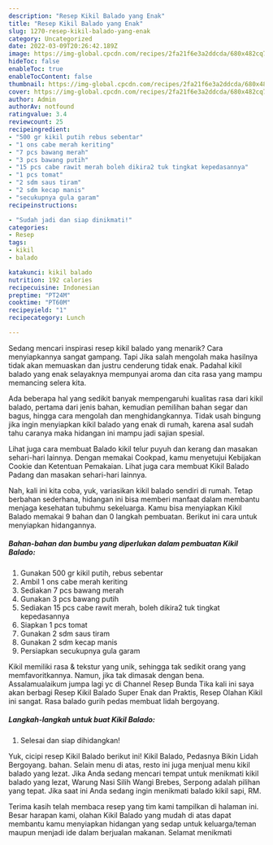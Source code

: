 ```yaml
---
description: "Resep Kikil Balado yang Enak"
title: "Resep Kikil Balado yang Enak"
slug: 1270-resep-kikil-balado-yang-enak
category: Uncategorized
date: 2022-03-09T20:26:42.189Z
image: https://img-global.cpcdn.com/recipes/2fa21f6e3a2ddcda/680x482cq70/kikil-balado-foto-resep-utama.jpg
hideToc: false
enableToc: true
enableTocContent: false
thumbnail: https://img-global.cpcdn.com/recipes/2fa21f6e3a2ddcda/680x482cq70/kikil-balado-foto-resep-utama.jpg
cover: https://img-global.cpcdn.com/recipes/2fa21f6e3a2ddcda/680x482cq70/kikil-balado-foto-resep-utama.jpg
author: Admin
authorAv: notfound
ratingvalue: 3.4
reviewcount: 25
recipeingredient:
- "500 gr kikil putih rebus sebentar"
- "1 ons cabe merah keriting"
- "7 pcs bawang merah"
- "3 pcs bawang putih"
- "15 pcs cabe rawit merah boleh dikira2 tuk tingkat kepedasannya"
- "1 pcs tomat"
- "2 sdm saus tiram"
- "2 sdm kecap manis"
- "secukupnya gula garam"
recipeinstructions:

- "Sudah jadi dan siap dinikmati!"
categories:
- Resep
tags:
- kikil
- balado

katakunci: kikil balado 
nutrition: 192 calories
recipecuisine: Indonesian
preptime: "PT24M"
cooktime: "PT60M"
recipeyield: "1"
recipecategory: Lunch

---
```



Sedang mencari inspirasi resep kikil balado yang menarik? Cara menyiapkannya sangat gampang. Tapi Jika salah mengolah maka hasilnya tidak akan memuaskan dan justru cenderung tidak enak. Padahal kikil balado yang enak selayaknya mempunyai aroma dan cita rasa yang mampu memancing selera kita.


Ada beberapa hal yang sedikit banyak mempengaruhi kualitas rasa dari kikil balado, pertama dari jenis bahan, kemudian pemilihan bahan segar dan bagus, hingga cara mengolah dan menghidangkannya. Tidak usah bingung jika ingin menyiapkan kikil balado yang enak di rumah, karena asal sudah tahu caranya maka hidangan ini mampu jadi sajian spesial.

Lihat juga cara membuat Balado kikil telur puyuh dan kerang dan masakan sehari-hari lainnya. Dengan memakai Cookpad, kamu menyetujui Kebijakan Cookie dan Ketentuan Pemakaian. Lihat juga cara membuat Kikil Balado Padang dan masakan sehari-hari lainnya.


Nah, kali ini kita coba, yuk, variasikan kikil balado sendiri di rumah. Tetap berbahan sederhana, hidangan ini bisa memberi manfaat dalam membantu menjaga kesehatan tubuhmu sekeluarga. Kamu bisa menyiapkan Kikil Balado memakai 9 bahan dan 0 langkah pembuatan. Berikut ini cara untuk menyiapkan hidangannya.

<!--inarticleads1-->

##### Bahan-bahan dan bumbu yang diperlukan dalam pembuatan Kikil Balado:

1. Gunakan 500 gr kikil putih, rebus sebentar
1. Ambil 1 ons cabe merah keriting
1. Sediakan 7 pcs bawang merah
1. Gunakan 3 pcs bawang putih
1. Sediakan 15 pcs cabe rawit merah, boleh dikira2 tuk tingkat kepedasannya
1. Siapkan 1 pcs tomat
1. Gunakan 2 sdm saus tiram
1. Gunakan 2 sdm kecap manis
1. Persiapkan secukupnya gula garam


Kikil memiliki rasa &amp; tekstur yang unik, sehingga tak sedikit orang yang memfavoritkannya. Namun, jika tak dimasak dengan bena. Assalamualaikum jumpa lagi yc di Channel Resep Bunda Tika kali ini saya akan berbagi Resep Kikil Balado Super Enak dan Praktis, Resep Olahan Kikil ini sangat. Rasa balado gurih pedas membuat lidah bergoyang. 

<!--inarticleads2-->

##### Langkah-langkah untuk buat Kikil Balado:


1. Selesai dan siap dihidangkan!

Yuk, cicipi resep Kikil Balado berikut ini! Kikil Balado, Pedasnya Bikin Lidah Bergoyang. bahan. Selain menu di atas, resto ini juga menjual menu kikil balado yang lezat. Jika Anda sedang mencari tempat untuk menikmati kikil balado yang lezat, Warung Nasi Silih Wangi Brebes, Serpong adalah pilihan yang tepat. Jika saat ini Anda sedang ingin menikmati balado kikil sapi, RM. 

Terima kasih telah membaca resep yang tim kami tampilkan di halaman ini. Besar harapan kami, olahan Kikil Balado yang mudah di atas dapat membantu kamu menyiapkan hidangan yang sedap untuk keluarga/teman maupun menjadi ide dalam berjualan makanan. Selamat menikmati
